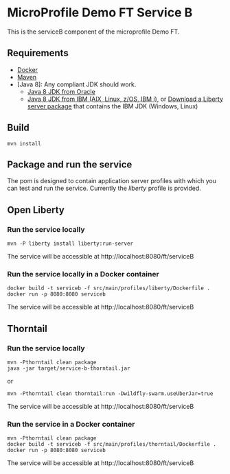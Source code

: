 # MicroProfile Demo FT Service B
This is the serviceB component of the microprofile Demo FT.

## Requirements
* [Docker](https://www.docker.com/)
* [Maven](https://maven.apache.org/install.html)
* [Java 8]: Any compliant JDK should work.
  * [Java 8 JDK from Oracle](http://www.oracle.com/technetwork/java/javase/downloads/index.html)
  * [Java 8 JDK from IBM (AIX, Linux, z/OS, IBM i)](http://www.ibm.com/developerworks/java/jdk/),
    or [Download a Liberty server package](https://developer.ibm.com/assets/wasdev/#filter/assetTypeFilters=PRODUCT)
    that contains the IBM JDK (Windows, Linux)

## Build

    mvn install

## Package and run the service

The pom is designed to contain application server profiles with which you can test and run the service. Currently the *liberty* profile is provided.

## Open Liberty

### Run the service locally

    mvn -P liberty install liberty:run-server

The service will be accessible at http://localhost:8080/ft/serviceB

### Run the service locally in a Docker container

    docker build -t serviceb -f src/main/profiles/liberty/Dockerfile .
    docker run -p 8080:8080 serviceb

The service will be accessible at http://localhost:8080/ft/serviceB

## Thorntail

### Run the service locally

    mvn -Pthorntail clean package 
    java -jar target/service-b-thorntail.jar
    
or    
    
    mvn -Pthorntail clean thorntail:run -Dwildfly-swarm.useUberJar=true

The service will be accessible at http://localhost:8080/ft/serviceB

### Run the service in a Docker container

    mvn -Pthorntail clean package 
    docker build -t serviceb -f src/main/profiles/thorntail/Dockerfile .
    docker run -p 8080:8080 serviceb

The service will be accessible at http://localhost:8080/ft/serviceB
